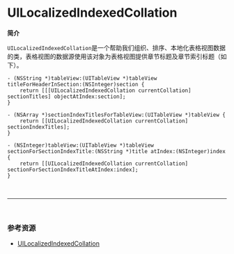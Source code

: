 # UILocalizedIndexedCollation

**简介**

`UILocalizedIndexedCollation`是一个帮助我们组织、排序、本地化表格视图数据的类，表格视图的数据源使用该对象为表格视图提供章节标题及章节索引标题（如下）。

```
- (NSString *)tableView:(UITableView *)tableView titleForHeaderInSection:(NSInteger)section {
    return [[[UILocalizedIndexedCollation currentCollation] sectionTitles] objectAtIndex:section];
}
 
- (NSArray *)sectionIndexTitlesForTableView:(UITableView *)tableView {
    return [[UILocalizedIndexedCollation currentCollation] sectionIndexTitles];
}
 
- (NSInteger)tableView:(UITableView *)tableView sectionForSectionIndexTitle:(NSString *)title atIndex:(NSInteger)index {
    return [[UILocalizedIndexedCollation currentCollation] sectionForSectionIndexTitleAtIndex:index];
}
```

<br>

***

<br>

### 参考资源

* [UILocalized​Indexed​Collation](http://nshipster.cn/uilocalizedindexedcollation/)